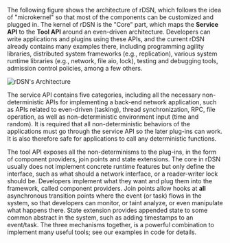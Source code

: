 The following figure shows the architecture of rDSN, which follows the idea of "microkernel" so that most of the components can be customized and plugged in. The kernel of rDSN is the "Core" part, which maps the **Service API** to the **Tool API** around an even-driven architecture. Developers can write applications and plugins using these APIs, and the current rDSN already contains many examples there, including programming agility libraries, distributed system frameworks (e.g., replication), various system runtime libraries (e.g., network, file aio, lock), testing and debugging tools, admission control policies, among a few others. 

![rDSN's Architecture](https://raw.githubusercontent.com/wiki/imzhenyu/rDSN/images/arch.png)

The service API contains five categories, including all the necessary non-deterministic APIs for implementing a back-end network application, such as APIs related to even-driven (tasking), thread synchronization, RPC, file operation, as well as non-deterministic environment input (time and random). It is required that all non-deterministic behaviors of the applications must go through the service API so the later plug-ins can work. It is also therefore safe for applications to call any deterministic functions.

The tool API exposes all the non-determinisms to the plug-ins, in the form of component providers, join points and state extensions. The core in rDSN usually does not implement concrete runtime features but only define the interface, such as what should a network interface, or a reader-writer lock should be. Developers implement what they want and plug them into the framework, called component providers. Join points allow hooks at **all** asynchronous transition points where the event (or task) flows in the system, so that developers can monitor, or taint analyze, or even manipulate what happens there. State extension provides appended state to some common abstract in the system, such as adding timestamps to an event/task. The three mechanisms together, is a powerful combination to implement many useful tools; see our examples in code for details.


